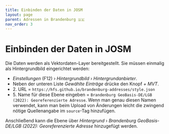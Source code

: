 ```yaml
---
title: Einbinden der Daten in JOSM
layout: page
parent: Adressen in Brandenburg 🇩🇪
nav_order: 3
---
```


# Einbinden der Daten in JOSM

Die Daten werden als Vektordaten-Layer bereitgestellt. Sie müssen einmalig als Hintergrundbild eingerichtet werden:

* *Einstellungen* (F12) › *Hintergrundbild* › *Hintergrundanbieter*.
* Neben der unteren Liste *Gewählte Einträge* drücke den Knopf *+ MVT*.
* 2\. URL = `https://hfs.github.io/brandenburg-addresses/style.json`
* 5\. Name für diese Ebene eingeben = `Brandenburg GeoBasis-DE/LGB (2022):
  Georeferenzierte Adresse`. Wenn man genau diesen Namen verwendet, kann man
  beim Upload von Änderungen leicht die zwingend nötige Quellenangabe im
  `source`-Tag hinzufügen.

Anschließend kann die Ebene über *Hintergrund* › *Brandenburg GeoBasis-DE/LGB
(2022): Georeferenzierte Adresse* hinzugefügt werden.



